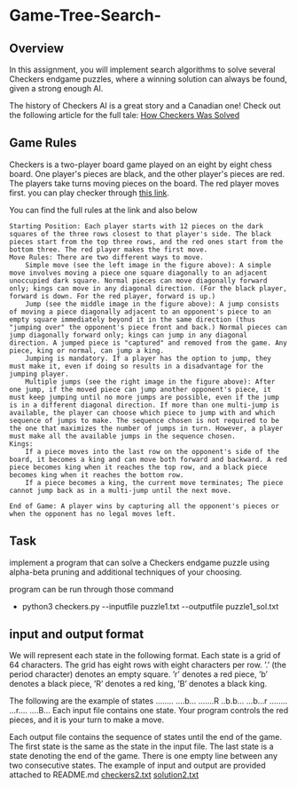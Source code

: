 # Game-Tree-Search-

## Overview

In this assignment, you will implement search algorithms to solve several Checkers endgame puzzles, where a winning solution can always be found, given a strong enough AI.

The history of Checkers AI is a great story and a Canadian one! Check out the following article for the full tale: [How Checkers Was Solved](https://www.theatlantic.com/technology/archive/2017/07/marion-tinsley-checkers/534111/)

## Game Rules

Checkers is a two-player board game played on an eight by eight chess board. One player's pieces are black, and the other player's pieces are red. The players take turns moving pieces on the board. The red player moves first.
you can play checker through [this link](https://www.mathsisfun.com/games/checkers-2.html).

You can find the full rules at the link and also below

    Starting Position: Each player starts with 12 pieces on the dark squares of the three rows closest to that player's side. The black pieces start from the top three rows, and the red ones start from the bottom three. The red player makes the first move.
    Move Rules: There are two different ways to move.
        Simple move (see the left image in the figure above): A simple move involves moving a piece one square diagonally to an adjacent unoccupied dark square. Normal pieces can move diagonally forward only; kings can move in any diagonal direction. (For the black player, forward is down. For the red player, forward is up.)
        Jump (see the middle image in the figure above): A jump consists of moving a piece diagonally adjacent to an opponent's piece to an empty square immediately beyond it in the same direction (thus "jumping over" the opponent's piece front and back.) Normal pieces can jump diagonally forward only; kings can jump in any diagonal direction. A jumped piece is "captured" and removed from the game. Any piece, king or normal, can jump a king.
        Jumping is mandatory. If a player has the option to jump, they must make it, even if doing so results in a disadvantage for the jumping player. 
        Multiple jumps (see the right image in the figure above): After one jump, if the moved piece can jump another opponent's piece, it must keep jumping until no more jumps are possible, even if the jump is in a different diagonal direction. If more than one multi-jump is available, the player can choose which piece to jump with and which sequence of jumps to make. The sequence chosen is not required to be the one that maximizes the number of jumps in turn. However, a player must make all the available jumps in the sequence chosen.
    Kings:
        If a piece moves into the last row on the opponent's side of the board, it becomes a king and can move both forward and backward. A red piece becomes king when it reaches the top row, and a black piece becomes king when it reaches the bottom row. 
        If a piece becomes a king, the current move terminates; The piece cannot jump back as in a multi-jump until the next move.

    End of Game: A player wins by capturing all the opponent's pieces or when the opponent has no legal moves left.
    
## Task
implement a program that can solve a Checkers endgame puzzle using alpha-beta pruning and additional techniques of your choosing. 

program can be run through those command
   - python3 checkers.py --inputfile puzzle1.txt --outputfile puzzle1_sol.txt

## input and output format 
We will represent each state in the following format.
    Each state is a grid of 64 characters. The grid has eight rows with eight characters per row.
    ’.’ (the period character) denotes an empty square.
    ’r’ denotes a red piece,
    ’b’ denotes a black piece,
    ’R’ denotes a red king,
    ’B’ denotes a black king.

The following are the example of states
........
....b...
.......R
..b.b...
...b...r
........
...r....
....B...
Each input file contains one state. Your program controls the red pieces, and it is your turn to make a move.

Each output file contains the sequence of states until the end of the game. The first state is the same as the state in the input file. The last state is a state denoting the end of the game. There is one empty line between any two consecutive states.
The example of input and output are provided attached to README.md
[checkers2.txt](https://github.com/dkhhandsome/Game-Tree-Search-/files/11304819/checkers2.txt)
[solution2.txt](https://github.com/dkhhandsome/Game-Tree-Search-/files/11304820/solution2.txt)


